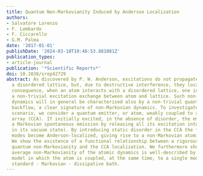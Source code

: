 ```yaml
---
title: Quantum Non-Markovianity Induced by Anderson Localization
authors:
- Salvatore Lorenzo
- F. Lombardo
- F. Ciccarello
- G.M. Palma
date: '2017-01-01'
publishDate: '2024-03-10T10:46:53.881081Z'
publication_types:
- article-journal
publication: '*Scientific Reports*'
doi: 10.1038/srep42729
abstract: As discovered by P. W. Anderson, excitations do not propagate freely in
  a disordered lattice, but, due to destructive interference, they localise. As a
  consequence, when an atom interacts with a disordered lattice, one indeed observes
  a non-trivial excitation exchange between atom and lattice. Such non-trivial atomic
  dynamics will in general be characterised also by a non-trivial quantum information
  backflow, a clear signature of non-Markovian dynamics. To investigate the above
  scenario, we consider a quantum emitter, or atom, weakly coupled to a uniform coupled-cavity
  array (CCA). If initially excited, in the absence of disorder, the emitter undergoes
  a Markovian spontaneous emission by releasing all its excitation into the CCA (initially
  in its vacuum state). By introducing static disorder in the CCA the field normal
  modes become Anderson-localized, giving rise to a non-Markovian atomic dynamics.
  We show the existence of a functional relationship between a rigorous measure of
  quantum non-Markovianity and the CCA localization. We furthermore show that the
  average non-Markovianity of the atomic dynamics is well-described by a phenomenological
  model in which the atom is coupled, at the same time, to a single mode and to a
  standard - Markovian - dissipative bath.
---
```

